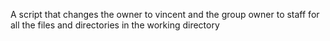 A script that changes  the owner to vincent and the group owner to staff for all the files and directories in the working directory
